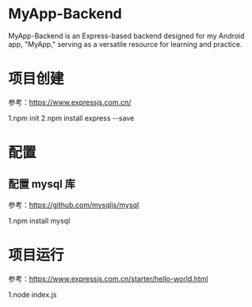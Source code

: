 # MyApp-Backend
MyApp-Backend is an Express-based backend designed for my Android app, "MyApp," serving as a versatile resource for learning and practice.

# 项目创建
参考：https://www.expressjs.com.cn/

1.npm init
2.npm install express --save

# 配置

## 配置 mysql 库
参考：https://github.com/mysqljs/mysql

1.npm install mysql

# 项目运行
参考：https://www.expressjs.com.cn/starter/hello-world.html

1.node index.js
